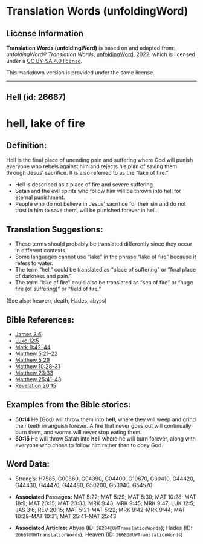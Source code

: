 # Translation Words (unfoldingWord)

## License Information

**Translation Words (unfoldingWord)** is based on and adapted from: _unfoldingWord® Translation Words_, [unfoldingWord](https://unfoldingword.org/utw), 2022, which is licensed under a [CC BY-SA 4.0 license](https://creativecommons.org/licenses/by-sa/4.0/legalcode.en).

This markdown version is provided under the same license.



--------------------------------

## Hell (id: 26687)

hell, lake of fire
==================

Definition:
-----------

Hell is the final place of unending pain and suffering where God will punish everyone who rebels against him and rejects his plan of saving them through Jesus’ sacrifice. It is also referred to as the “lake of fire.”

* Hell is described as a place of fire and severe suffering.
* Satan and the evil spirits who follow him will be thrown into hell for eternal punishment.
* People who do not believe in Jesus’ sacrifice for their sin and do not trust in him to save them, will be punished forever in hell.

Translation Suggestions:
------------------------

* These terms should probably be translated differently since they occur in different contexts.
* Some languages cannot use “lake” in the phrase “lake of fire” because it refers to water.
* The term “hell” could be translated as “place of suffering” or “final place of darkness and pain.”
* The term “lake of fire” could also be translated as “sea of fire” or “huge fire (of suffering)” or “field of fire.”

(See also: heaven, death, Hades, abyss)

Bible References:
-----------------

* [James 3:6](https://ref.ly/Jas3:6)
* [Luke 12:5](https://ref.ly/Luke12:5)
* [Mark 9:42–44](https://ref.ly/Mark9:42-Mark9:44)
* [Matthew 5:21–22](https://ref.ly/Matt5:21-Matt5:22)
* [Matthew 5:29](https://ref.ly/Matt5:29)
* [Matthew 10:28–31](https://ref.ly/Matt10:28-Matt10:31)
* [Matthew 23:33](https://ref.ly/Matt23:33)
* [Matthew 25:41–43](https://ref.ly/Matt25:41-Matt25:43)
* [Revelation 20:15](https://ref.ly/Rev20:15)

Examples from the Bible stories:
--------------------------------

* **50:14** He (God) will throw them into **hell**, where they will weep and grind their teeth in anguish forever. A fire that never goes out will continually burn them, and worms will never stop eating them.
* **50:15** He will throw Satan into **hell** where he will burn forever, along with everyone who chose to follow him rather than to obey God.

Word Data:
----------

* Strong’s: H7585, G00860, G04390, G04400, G10670, G30410, G44420, G44430, G44470, G44480, G50200, G53940, G54570

* **Associated Passages:** MAT 5:22; MAT 5:29; MAT 5:30; MAT 10:28; MAT 18:9; MAT 23:15; MAT 23:33; MRK 9:43; MRK 9:45; MRK 9:47; LUK 12:5; JAS 3:6; REV 20:15; MAT 5:21–MAT 5:22; MRK 9:42–MRK 9:44; MAT 10:28–MAT 10:31; MAT 25:41–MAT 25:43
* **Associated Articles:** Abyss (ID: `26284@UWTranslationWords`); Hades (ID: `26667@UWTranslationWords`); Heaven (ID: `26683@UWTranslationWords`)

